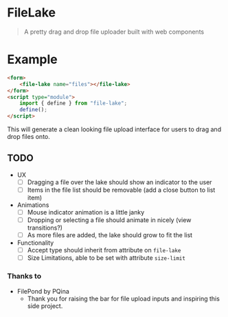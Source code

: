 # FileLake

> A pretty drag and drop file uploader built with web components

# Example

```html
<form>
	<file-lake name="files"></file-lake>
</form>
<script type="module">
	import { define } from "file-lake";
	define();
</script>
```

This will generate a clean looking file upload interface for users to drag and drop files onto.

## TODO

- UX
    - [ ] Dragging a file over the lake should show an indicator to the user
    - [ ] Items in the file list should be removable (add a close button to list item)
- Animations
    - [ ] Mouse indicator animation is a little janky
    - [ ] Dropping or selecting a file should animate in nicely (view transitions?)
    - [ ] As more files are added, the lake should grow to fit the list
- Functionality
    - [ ] Accept type should inherit from attribute on `file-lake`
    - [ ] Size Limitations, able to be set with attribute `size-limit`

### Thanks to

- FilePond by PQina
    - Thank you for raising the bar for file upload inputs and inspiring this side project.
